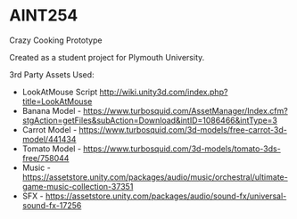 # AINT254
Crazy Cooking Prototype

Created as a student project for Plymouth University.

3rd Party Assets Used:
 - LookAtMouse Script http://wiki.unity3d.com/index.php?title=LookAtMouse
 - Banana Model - https://www.turbosquid.com/AssetManager/Index.cfm?stgAction=getFiles&subAction=Download&intID=1086466&intType=3
 - Carrot Model - https://www.turbosquid.com/3d-models/free-carrot-3d-model/441434
 - Tomato Model - https://www.turbosquid.com/3d-models/tomato-3ds-free/758044
 - Music - https://assetstore.unity.com/packages/audio/music/orchestral/ultimate-game-music-collection-37351
 - SFX - https://assetstore.unity.com/packages/audio/sound-fx/universal-sound-fx-17256
